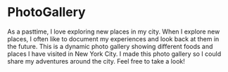 # PhotoGallery
As a pasttime, I love exploring new places in my city. When I explore new places, I often like to document my experiences and look back at them in the future.
This is a dynamic photo gallery showing different foods and places I have visited in New York City. I made this photo gallery so I could share my adventures around the city. Feel free to take a look!
